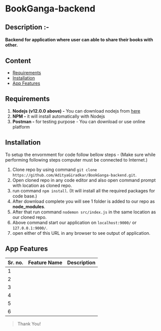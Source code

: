 # BookGanga-backend

## Description :-
#### Backend for application where user can able to share their books with other.

## Content
- [Requirements](#requirements)
- [Installation](#installation)
- [App Features](#app-features)


## Requirements
1. **Nodejs (v12.0.0 above) -** You can download nodejs from [here](https://nodejs.org/en/)
2. **NPM -** it will install automatically with Nodejs
3. **Postman -** for testing purpose - You can download or use online platform

## Installation
To setup the envornment for code follow bellow steps - (Make sure while performing following steps computer must be connected to Internet.)
1. Clone repo by using command `git clone https://github.com/AdityaGiradkar/BookGanga-backend.git`.
2. Open cloned repo in any code editor and also open command prompt with location as cloned repo.
3. run command `npm install`. (It will install all the required packages for code base.)
4. After download complete you will see 1 folder is added to our repo as **node_modules**.
5. After that run command `nodemon src/index.js` in the same location as our cloned repo. 
6. Above command start our application on `localhost:9000/` or `127.0.0.1:9000/`.
7. open either of this URL in any browser to see output of application.


## App Features
|Sr. no.|Feature Name|Description|
|--|--|--|
| 1 |  |  | 
| 2 |  |  | 
| 3 |  |  |
| 4 |  |  | 
| 5 |  |  |
| 6 |  |  | 


> Thank You!
